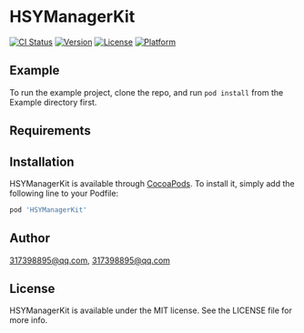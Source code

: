 # HSYManagerKit

[![CI Status](https://img.shields.io/travis/317398895@qq.com/HSYManagerKit.svg?style=flat)](https://travis-ci.org/317398895@qq.com/HSYManagerKit)
[![Version](https://img.shields.io/cocoapods/v/HSYManagerKit.svg?style=flat)](https://cocoapods.org/pods/HSYManagerKit)
[![License](https://img.shields.io/cocoapods/l/HSYManagerKit.svg?style=flat)](https://cocoapods.org/pods/HSYManagerKit)
[![Platform](https://img.shields.io/cocoapods/p/HSYManagerKit.svg?style=flat)](https://cocoapods.org/pods/HSYManagerKit)

## Example

To run the example project, clone the repo, and run `pod install` from the Example directory first.

## Requirements

## Installation

HSYManagerKit is available through [CocoaPods](https://cocoapods.org). To install
it, simply add the following line to your Podfile:

```ruby
pod 'HSYManagerKit'
```

## Author

317398895@qq.com, 317398895@qq.com

## License

HSYManagerKit is available under the MIT license. See the LICENSE file for more info.
